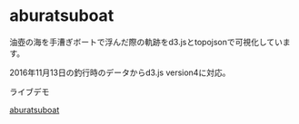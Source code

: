 # aburatsuboat

油壺の海を手漕ぎボートで浮んだ際の軌跡をd3.jsとtopojsonで可視化しています。

2016年11月13日の釣行時のデータからd3.js version4に対応。

ライブデモ

[aburatsuboat](https://sites.google.com/site/aburatsuboat/home)
